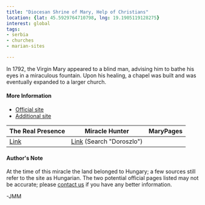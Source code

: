 ```yaml
---
title: "Diocesan Shrine of Mary, Help of Christians"
location: {lat: 45.5929764710798, lng: 19.1905119128275}
interest: global
tags:
- serbia
- churches
- marian-sites

---
```



In 1792, the Virgin Mary appeared to a blind man, advising him to bathe his eyes in a miraculous fountain.  Upon his healing, a chapel was built and was eventually expanded to a larger church.

#### More Information

* [Official site](https://szentkut.eu/)
* [Additional site](https://doroszlo.net/)


| The Real Presence | Miracle Hunter | MaryPages |
| --- | --- | --- |
| [Link](http://www.therealpresence.org/eucharst/misc/BVM/104_DOROSZLO_60x96.pdf) | [Link](https://www.miraclehunter.com/marian_apparitions/approved_apparitions/apparitions_1700-1799.html) (Search "Doroszlo") |  |




#### Author's Note

At the time of this miracle the land belonged to Hungary; a few sources still refer to the site as Hungarian.  The two potential official pages listed may not be accurate; please [contact us](/contact) if you have any better information.

-JMM




